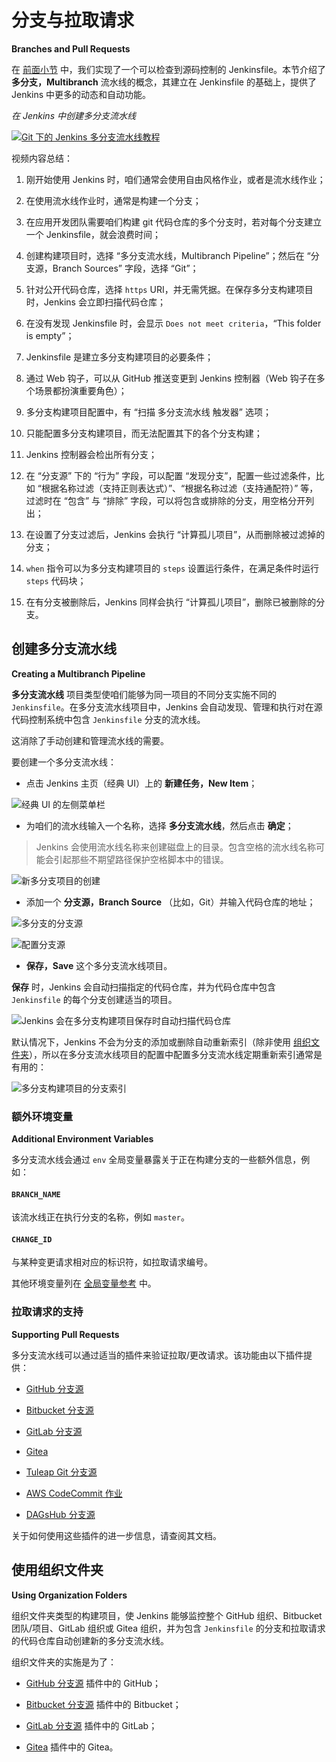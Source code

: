 # 分支与拉取请求

**Branches and Pull Requests**


在 [前面小节](./jenkinsfile.md) 中，我们实现了一个可以检查到源码控制的 Jenkinsfile。本节介绍了 **多分支，Multibranch** 流水线的概念，其建立在 Jenkinsfile 的基础上，提供了 Jenkins 中更多的动态和自动功能。

*在 Jenkins 中创建多分支流水线*


[![Git 下的 Jenkins 多分支流水线教程](https://img.youtube.com/vi/B_2FXWI6CWg/0.jpg)](https://www.youtube.com/watch?v=B_2FXWI6CWg)

视频内容总结：

1. 刚开始使用 Jenkins 时，咱们通常会使用自由风格作业，或者是流水线作业；

2. 在使用流水线作业时，通常是构建一个分支；

3. 在应用开发团队需要咱们构建 git 代码仓库的多个分支时，若对每个分支建立一个 Jenkinsfile，就会浪费时间；

4. 创建构建项目时，选择 “多分支流水线，Multibranch Pipeline”；然后在 “分支源，Branch Sources” 字段，选择 “Git”；

5. 针对公开代码仓库，选择 `https` URI，并无需凭据。在保存多分支构建项目时，Jenkins 会立即扫描代码仓库；

6. 在没有发现 Jenkinsfile 时，会显示 `Does not meet criteria`，“This folder is empty”；

7. Jenkinsfile 是建立多分支构建项目的必要条件；

8. 通过 Web 钩子，可以从 GitHub 推送变更到 Jenkins 控制器（Web 钩子在多个场景都扮演重要角色）；

9. 多分支构建项目配置中，有 “扫描 多分支流水线 触发器” 选项；

10. 只能配置多分支构建项目，而无法配置其下的各个分支构建；

11. Jenkins 控制器会检出所有分支；

12. 在 “分支源” 下的 “行为” 字段，可以配置 “发现分支”，配置一些过滤条件，比如 “根据名称过滤（支持正则表达式）”、“根据名称过滤（支持通配符）” 等，过滤时在 “包含” 与 “排除” 字段，可以将包含或排除的分支，用空格分开列出；

13. 在设置了分支过滤后，Jenkins 会执行 “计算孤儿项目”，从而删除被过滤掉的分支；

14. `when` 指令可以为多分支构建项目的 `steps` 设置运行条件，在满足条件时运行 `steps` 代码块；

15. 在有分支被删除后，Jenkins 同样会执行 “计算孤儿项目”，删除已被删除的分支。


## 创建多分支流水线

**Creating a Multibranch Pipeline**


**多分支流水线** 项目类型使咱们能够为同一项目的不同分支实施不同的 `Jenkinsfile`。在多分支流水线项目中，Jenkins 会自动发现、管理和执行对在源代码控制系统中包含 `Jenkinsfile` 分支的流水线。


这消除了手动创建和管理流水线的需要。


要创建一个多分支流水线：

- 点击 Jenkins 主页（经典 UI）上的 **新建任务，New Item**；

![经典 UI 的左侧菜单栏](../images/classic-ui-left-column.png)


- 为咱们的流水线输入一个名称，选择 **多分支流水线**，然后点击 **确定**；


> Jenkins 会使用流水线名称来创建磁盘上的目录。包含空格的流水线名称可能会引起那些不期望路径保护空格脚本中的错误。


![新多分支项目的创建](../images/new-item-multibranch-creation.png)


- 添加一个 **分支源，Branch Source** （比如，Git）并输入代码仓库的地址；


![多分支的分支源](../images/multibranch-branch-source.png)

![配置分支源](../images/multibranch-branch-source-configuration.png)


- **保存，Save** 这个多分支流水线项目。

**保存** 时，Jenkins 会自动扫描指定的代码仓库，并为代码仓库中包含 `Jenkinsfile` 的每个分支创建适当的项目。

![Jenkins 会在多分支构建项目保存时自动扫描代码仓库](../images/Jenkins-scanning-multibranch-repo_automatically.png)

默认情况下，Jenkins 不会为分支的添加或删除自动重新索引（除非使用 [组织文件夹](#使用组织文件夹)），所以在多分支流水线项目的配置中配置多分支流水线定期重新索引通常是有用的：


![多分支构建项目的分支索引](../images/multibranch-branch-indexing.png)


### 额外环境变量

**Additional Environment Variables**

多分支流水线会通过 `env` 全局变量暴露关于正在构建分支的一些额外信息，例如：


#### `BRANCH_NAME`

该流水线正在执行分支的名称，例如 `master`。


#### `CHANGE_ID`

与某种变更请求相对应的标识符，如拉取请求编号。


其他环境变量列在 [全局变量参考](./get_started.md#全局变量参考) 中。



### 拉取请求的支持

**Supporting Pull Requests**


多分支流水线可以通过适当的插件来验证拉取/更改请求。该功能由以下插件提供：


- [GitHub 分支源](https://plugins.jenkins.io/github-branch-source)

- [Bitbucket 分支源](https://plugins.jenkins.io/cloudbees-bitbucket-branch-source)

- [GitLab 分支源](https://plugins.jenkins.io/gitlab-branch-source)

- [Gitea](https://plugins.jenkins.io/gitea)

- [Tuleap Git 分支源](https://plugins.jenkins.io/tuleap-git-branch-source)

- [AWS CodeCommit 作业](https://plugins.jenkins.io/aws-codecommit-jobs)

- [DAGsHub 分支源](https://plugins.jenkins.io/dagshub-branch-source)


关于如何使用这些插件的进一步信息，请查阅其文档。



## 使用组织文件夹

**Using Organization Folders**


组织文件夹类型的构建项目，使 Jenkins 能够监控整个 GitHub 组织、Bitbucket 团队/项目、GitLab 组织或 Gitea 组织，并为包含 `Jenkinsfile` 的分支和拉取请求的代码仓库自动创建新的多分支流水线。

组织文件夹的实施是为了：

- [GitHub 分支源](https://plugins.jenkins.io/github-branch-source) 插件中的 GitHub；

- [Bitbucket 分支源](https://plugins.jenkins.io/cloudbees-bitbucket-branch-source) 插件中的 Bitbucket；

- [GitLab 分支源](https://plugins.jenkins.io/gitlab-branch-source) 插件中的 GitLab；

- [Gitea](https://plugins.jenkins.io/gitea) 插件中的 Gitea。
